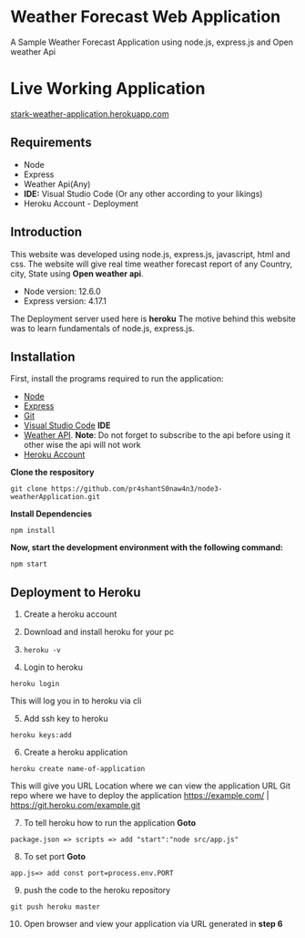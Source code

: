# Weather Forecast Web Application 
A Sample Weather Forecast Application using node.js, express.js and Open weather Api

# Live Working Application
[stark-weather-application.herokuapp.com](stark-weather-application.herokuapp.com)

## Requirements
- Node
- Express
- Weather Api(Any)
- **IDE:** Visual Studio Code (Or any other according to your likings)
- Heroku Account - Deployment

## Introduction
This website was developed using node.js, express.js, javascript, html and css. The website will give real time weather forecast report of any Country, city, State using **Open weather api**.

- Node version: 12.6.0
- Express version: 4.17.1

The Deployment server used here is **heroku**
The motive behind this website was to learn fundamentals of node.js, express.js.

## Installation
First, install the programs required to run the application:
- [Node](https://nodejs.org/en/download/)
- [Express](https://expressjs.com/en/starter/installing.html)
- [Git](https://git-scm.com/downloads)
- [Visual Studio Code](https://code.visualstudio.com/) **IDE**
- [Weather API](https://rapidapi.com/category/Weather).
  **Note**: Do not forget to subscribe to the api before using it other wise the api will not work
- [Heroku Account](https://signup.heroku.com/)
  
**Clone the respository**
```
git clone https://github.com/pr4shantS0naw4n3/node3-weatherApplication.git
```

**Install Dependencies**
```
npm install
```

**Now, start the development environment with the following command:**

```
npm start
```

## Deployment to Heroku

1. Create a heroku account

2. Download and install heroku for your pc

3. ```heroku -v```

4. Login to heroku
```
heroku login
```
This will log you in to heroku via cli


5. Add ssh key to heroku
```
heroku keys:add
```
6. Create a heroku application
```
heroku create name-of-application
```
This will give you
URL Location where we can view the application     URL Git repo where we have to deploy the application
https://example.com/ | https://git.heroku.com/example.git

7. To tell heroku how to run the application
**Goto**
```
package.json => scripts => add "start":"node src/app.js"
```
8. To set port
**Goto** 
```
app.js=> add const port=process.env.PORT
```

9. push the code to the heroku repository
```
git push heroku master
```
10. Open browser and view your application via URL generated in **step 6**
